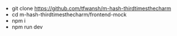 - git clone https://github.com/tfwansh/m-hash-thirdtimesthecharm
- cd m-hash-thirdtimesthecharm/frontend-mock
- npm i
- npm run dev
